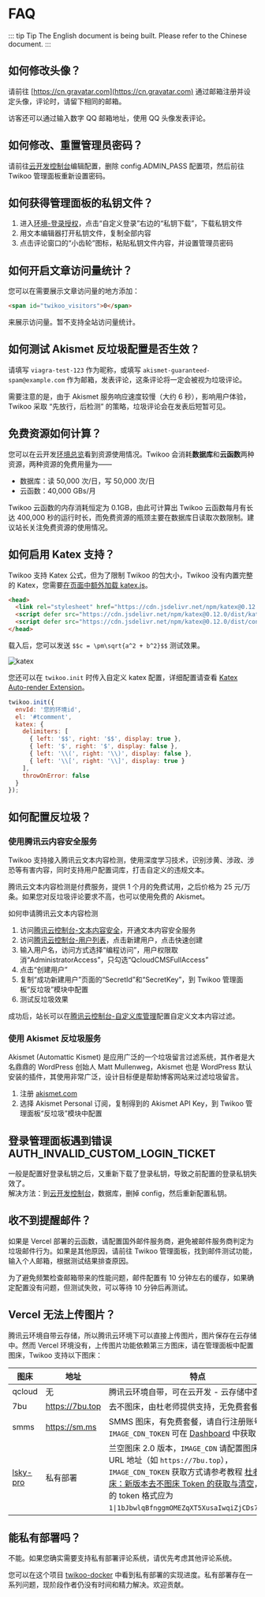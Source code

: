 # FAQ

::: tip Tip
The English document is being built. Please refer to the Chinese document.
:::

## 如何修改头像？

请前往 [https://cn.gravatar.com](https://cn.gravatar.com) 通过邮箱注册并设定头像，评论时，请留下相同的邮箱。

访客还可以通过输入数字 QQ 邮箱地址，使用 QQ 头像发表评论。

## 如何修改、重置管理员密码？

请前往[云开发控制台](https://console.cloud.tencent.com/tcb/database/collection/config)编辑配置，删除 config.ADMIN_PASS 配置项，然后前往 Twikoo 管理面板重新设置密码。

## 如何获得管理面板的私钥文件？

1. 进入[环境-登录授权](https://console.cloud.tencent.com/tcb/env/login)，点击“自定义登录”右边的“私钥下载”，下载私钥文件
2. 用文本编辑器打开私钥文件，复制全部内容
3. 点击评论窗口的“小齿轮”图标，粘贴私钥文件内容，并设置管理员密码

## 如何开启文章访问量统计？

您可以在需要展示文章访问量的地方添加：

``` html
<span id="twikoo_visitors">0</span>
```

来展示访问量。暂不支持全站访问量统计。

## 如何测试 Akismet 反垃圾配置是否生效？

请填写 `viagra-test-123` 作为昵称，或填写 `akismet-guaranteed-spam@example.com` 作为邮箱，发表评论，这条评论将一定会被视为垃圾评论。

需要注意的是，由于 Akismet 服务响应速度较慢（大约 6 秒），影响用户体验，Twikoo 采取 “先放行，后检测” 的策略，垃圾评论会在发表后短暂可见。

## 免费资源如何计算？

您可以在云开发[环境总览](https://console.cloud.tencent.com/tcb/env/overview)看到资源使用情况。Twikoo 会消耗**数据库**和**云函数**两种资源，两种资源的免费用量为——

* 数据库：读 50,000 次/日，写 50,000 次/日
* 云函数：40,000 GBs/月

Twikoo 云函数的内存消耗恒定为 0.1GB，由此可计算出 Twikoo 云函数每月有长达 400,000 秒的运行时长，而免费资源的瓶颈主要在数据库日读取次数限制。建议站长关注免费资源的使用情况。

## 如何启用 Katex 支持？

Twikoo 支持 Katex 公式，但为了限制 Twikoo 的包大小，Twikoo 没有内置完整的 Katex，您需要[在页面中额外加载 katex.js](https://katex.org/docs/browser.html)。

``` html
<head>
  <link rel="stylesheet" href="https://cdn.jsdelivr.net/npm/katex@0.12.0/dist/katex.min.css" integrity="sha384-AfEj0r4/OFrOo5t7NnNe46zW/tFgW6x/bCJG8FqQCEo3+Aro6EYUG4+cU+KJWu/X" crossorigin="anonymous">
  <script defer src="https://cdn.jsdelivr.net/npm/katex@0.12.0/dist/katex.min.js" integrity="sha384-g7c+Jr9ZivxKLnZTDUhnkOnsh30B4H0rpLUpJ4jAIKs4fnJI+sEnkvrMWph2EDg4" crossorigin="anonymous"></script>
  <script defer src="https://cdn.jsdelivr.net/npm/katex@0.12.0/dist/contrib/auto-render.min.js" integrity="sha384-mll67QQFJfxn0IYznZYonOWZ644AWYC+Pt2cHqMaRhXVrursRwvLnLaebdGIlYNa" crossorigin="anonymous"></script>
</head>
```

载入后，您可以发送 `$$c = \pm\sqrt{a^2 + b^2}$$` 测试效果。

![katex](./static/katex.png)

您还可以在 `twikoo.init` 时传入自定义 katex 配置，详细配置请查看 [Katex Auto-render Extension](https://katex.org/docs/autorender.html)。

``` js
twikoo.init({
  envId: '您的环境id',
  el: '#tcomment',
  katex: {
    delimiters: [
      { left: '$$', right: '$$', display: true },
      { left: '$', right: '$', display: false },
      { left: '\\(', right: '\\)', display: false },
      { left: '\\[', right: '\\]', display: true }
    ],
    throwOnError: false
  }
});
```

## 如何配置反垃圾？

### 使用腾讯云内容安全服务

Twikoo 支持接入腾讯云文本内容检测，使用深度学习技术，识别涉黄、涉政、涉恐等有害内容，同时支持用户配置词库，打击自定义的违规文本。

腾讯云文本内容检测是付费服务，提供 1 个月的免费试用，之后价格为 25 元/万条。如果您对反垃圾评论要求不高，也可以使用免费的 Akismet。

如何申请腾讯云文本内容检测

1. 访问[腾讯云控制台-文本内容安全](https://console.cloud.tencent.com/cms/text/overview)，开通文本内容安全服务
2. 访问[腾讯云控制台-用户列表](https://console.cloud.tencent.com/cam)，点击新建用户，点击快速创建
3. 输入用户名，访问方式选择“编程访问”，用户权限取消“AdministratorAccess”，只勾选“QcloudCMSFullAccess”
4. 点击“创建用户”
5. 复制“成功新建用户”页面的“SecretId”和“SecretKey”，到 Twikoo 管理面板“反垃圾”模块中配置
6. 测试反垃圾效果

成功后，站长可以在[腾讯云控制台-自定义库管理](https://console.cloud.tencent.com/cms/text/lib)配置自定义文本内容过滤。

### 使用 Akismet 反垃圾服务

Akismet (Automattic Kismet) 是应用广泛的一个垃圾留言过滤系统，其作者是大名鼎鼎的 WordPress 创始人 Matt Mullenweg，Akismet 也是 WordPress 默认安装的插件，其使用非常广泛，设计目标便是帮助博客网站来过滤垃圾留言。

1. 注册 [akismet.com](https://akismet.com)
2. 选择 Akismet Personal 订阅，复制得到的 Akismet API Key，到 Twikoo 管理面板“反垃圾”模块中配置

## 登录管理面板遇到错误 AUTH_INVALID_CUSTOM_LOGIN_TICKET

一般是配置好登录私钥之后，又重新下载了登录私钥，导致之前配置的登录私钥失效了。<br>
解决方法：到[云开发控制台](https://console.cloud.tencent.com/tcb/database/collection/config)，数据库，删掉 config，然后重新配置私钥。

## 收不到提醒邮件？

如果是 Vercel 部署的云函数，请配置国外邮件服务商，避免被邮件服务商判定为垃圾邮件行为。如果是其他原因，请前往 Twikoo 管理面板，找到邮件测试功能，输入个人邮箱，根据测试结果排查原因。

为了避免频繁检查邮箱带来的性能问题，邮件配置有 10 分钟左右的缓存，如果确定配置没有问题，但测试失败，可以等待 10 分钟后再测试。

## Vercel 无法上传图片？

腾讯云环境自带云存储，所以腾讯云环境下可以直接上传图片，图片保存在云存储中。然而 Vercel 环境没有，上传图片功能依赖第三方图床，请在管理面板中配置图床，Twikoo 支持以下图床：

| 图床 | 地址 | 特点 |
| ---- | ---- | ---- |
| qcloud | 无 | 腾讯云环境自带，可在云开发 - 云存储中查看 |
| 7bu | https://7bu.top | 去不图床，由杜老师提供支持，无免费套餐 |
| smms | https://sm.ms | SMMS 图床，有免费套餐，请自行注册账号，`IMAGE_CDN_TOKEN` 可在 [Dashboard](https://sm.ms/home/apitoken) 中获取 |
| [lsky-pro](https://www.lsky.pro) | 私有部署 | 兰空图床 2.0 版本，`IMAGE_CDN` 请配置图床首页 URL 地址（如 `https://7bu.top`），`IMAGE_CDN_TOKEN` 获取方式请参考教程 [杜老师说图床：新版本去不图床 Token 的获取与清空](https://dusays.com/454/)，获取到的 token 格式应为 `1\|1bJbwlqBfnggmOMEZqXT5XusaIwqiZjCDs7r1Ob5`） |

## 能私有部署吗？

不能。如果您确实需要支持私有部署评论系统，请优先考虑其他评论系统。

您可以在这个项目 [twikoo-docker](https://github.com/twikoojs/twikoo-docker) 中看到私有部署的实现进度。私有部署存在一系列问题，现阶段作者仍没有时间和精力解决。欢迎贡献。

